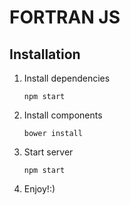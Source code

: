 # FORTRAN JS #

## Installation ##

1. Install dependencies

    ```
    npm start
    ```
2. Install components

    ```
    bower install
    ```

3. Start server

    ```
    npm start
    ```

4. Enjoy!:)